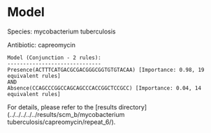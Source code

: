 
# Model

Species: mycobacterium tuberculosis

Antibiotic: capreomycin

```
Model (Conjunction - 2 rules):
------------------------------
Presence(ACTTTCATGACGCGACGGGCGGTGTGTACAA) [Importance: 0.98, 19 equivalent rules]
AND
Absence(CCAGCCCGGCCAGCAGCCCACCGGCTCCGCC) [Importance: 0.04, 14 equivalent rules]

```

For details, please refer to the [results directory](../../../../../results/scm_b/mycobacterium tuberculosis/capreomycin/repeat_6/).

